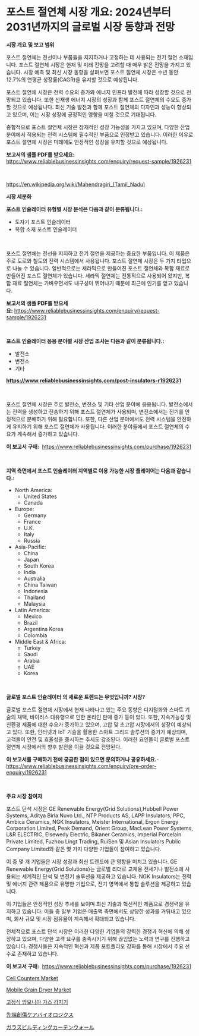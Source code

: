 <p><h1>포스트 절연체 시장 개요: 2024년부터 2031년까지의 글로벌 시장 동향과 전망</h1></p><p><strong>시장 개요 및 보고 범위</strong></p>
<p><p>포스트 절연체는 전선이나 부품들을 지지하거나 고정하는 데 사용되는 전기 절연 소재입니다. 포스트 절연체 시장은 현재 및 미래 전망을 고려할 때 매우 밝은 전망을 가지고 있습니다. 시장 예측 및 최신 시장 동향을 살펴보면 포스트 절연체 시장은 수년 동안 12.7%의 연평균 성장률(CAGR)을 유지할 것으로 예상됩니다. </p><p>포스트 절연체 시장은 전력 수요의 증가와 에너지 인프라 발전에 따라 성장할 것으로 전망되고 있습니다. 또한 신재생 에너지 시장의 성장과 함께 포스트 절연체의 수요도 증가할 것으로 예상됩니다. 최신 기술 발전과 함께 포스트 절연체의 디자인과 성능이 향상되고 있으며, 이는 시장 성장에 긍정적인 영향을 미칠 것으로 기대됩니다.</p><p>종합적으로 포스트 절연체 시장은 잠재적인 성장 가능성을 가지고 있으며, 다양한 산업 분야에서 적용되는 전력 시스템에 필수적인 부품으로 인정받고 있습니다. 이러한 이유로 포스트 절연체 시장은 미래에도 안정적인 성장을 유지할 것으로 예상됩니다.</p></p>
<p><strong>보고서의 샘플 PDF를 받으세요:</strong> <a href="https://www.reliablebusinessinsights.com/enquiry/request-sample/1926231">https://www.reliablebusinessinsights.com/enquiry/request-sample/1926231</a></p>
<p>&nbsp;</p>
<p><a href="https://en.wikipedia.org/wiki/Mahendragiri_(Tamil_Nadu)">https://en.wikipedia.org/wiki/Mahendragiri_(Tamil_Nadu)</a></p>
<p><strong>시장 세분화</strong></p>
<p><strong>포스트 인슐레이터 유형별 시장 분석은 다음과 같이 분류됩니다.:</strong></p>
<p><ul><li>도자기 포스트 인슐레이터</li><li>복합 소재 포스트 인슐레이터</li></ul></p>
<p>&nbsp;</p>
<p><p>포스트 절연체는 전선을 지지하고 전기 절연을 제공하는 중요한 부품입니다. 이 제품은 주로 도로와 철도의 전력 시스템에서 사용됩니다. 포스트 절연체 시장은 두 가지 타입으로 나눌 수 있습니다. 일반적으로는 세라믹으로 만들어진 포스트 절연체와 복합 재료로 만들어진 포스트 절연체가 있습니다. 세라믹 절연체는 전통적으로 사용되어 왔지만, 복합 재료 절연체는 가벼우면서도 내구성이 뛰어나기 때문에 최근에 인기를 얻고 있습니다.</p></p>
<p><strong>보고서의 샘플 PDF를 받으세요:</strong>&nbsp;<a href="https://www.reliablebusinessinsights.com/enquiry/request-sample/1926231">https://www.reliablebusinessinsights.com/enquiry/request-sample/1926231</a></p>
<p>&nbsp;</p>
<p><strong> 포스트 인슐레이터 응용 분야별 시장 산업 조사는 다음과 같이 분류됩니다.:</strong></p>
<p><ul><li>발전소</li><li>변전소</li><li>기타</li></ul></p>
<p><strong><a href="https://www.reliablebusinessinsights.com/post-insulators-r1926231">https://www.reliablebusinessinsights.com/post-insulators-r1926231</a></strong></p>
<p>&nbsp;</p>
<p><p>포스트 절연체 시장은 주로 발전소, 변전소 및 기타 산업 분야에 응용됩니다. 발전소에서는 전력을 생성하고 전송하기 위해 포스트 절연체가 사용되며, 변전소에서는 전기를 안정적으로 분배하기 위해 필요합니다. 또한, 다른 산업 분야에서도 전력 시스템을 안전하게 유지하기 위해 포스트 절연체가 사용됩니다. 이러한 분야들에서 포스트 절연체의 수요가 계속해서 증가하고 있습니다.</p></p>
<p><strong>이 보고서 구매:</strong>&nbsp; <a href="https://www.reliablebusinessinsights.com/purchase/1926231">https://www.reliablebusinessinsights.com/purchase/1926231</a></p>
<p>&nbsp;</p>
<p><strong>지역 측면에서 포스트 인슐레이터 지역별로 이용 가능한 시장 플레이어는 다음과 같습니다.:</strong></p>
<p><ul>
    <li>
        North America:
        <ul>
            <li>United States</li>
            <li>Canada</li>
        </ul>
    </li>
    <li>
        Europe:
        <ul>
            <li>Germany</li>
            <li>France</li>
            <li>U.K.</li>
            <li>Italy</li>
            <li>Russia</li>
        </ul>
    </li>
    <li>
        Asia-Pacific:
        <ul>
            <li>China</li>
            <li>Japan</li>
            <li>South Korea</li>
            <li>India</li>
            <li>Australia</li>
            <li>China Taiwan</li>
            <li>Indonesia</li>
            <li>Thailand</li>
            <li>Malaysia</li>
        </ul>
    </li>
    <li>
        Latin America:
        <ul>
            <li>Mexico</li>
            <li>Brazil</li>
            <li>Argentina Korea</li>
            <li>Colombia</li>
        </ul>
    </li>
    <li>
        Middle East & Africa:
        <ul>
            <li>Turkey</li>
            <li>Saudi</li>
            <li>Arabia</li>
            <li>UAE</li>
            <li>Korea</li>
        </ul>
    </li>
    </ul></p>
<p>&nbsp;</p>
<p><strong>글로벌 포스트 인슐레이터 의 새로운 트렌드는 무엇입니까? 시장?</strong></p>
<p><p>글로벌 포스트 절연체 시장에서 현재 나타나고 있는 주요 동향은 디지털화와 스마트 기술의 채택, 바이러스 대유행으로 인한 온라인 판매 증가 등이 있다. 또한, 지속가능성 및 친환경 제품에 대한 수요가 증가하고 있으며, 고압 및 초고압 시장에서의 성장이 예상되고 있다. 또한, 인터넷과 IoT 기술을 활용한 스마트 그리드 솔루션의 증가가 예상되며, 고객들이 안전 및 효율성을 중시하는 추세도 강조된다. 이러한 요인들이 글로벌 포스트 절연체 시장에서의 향후 발전을 이끌 것으로 전망된다.</p></p>
<p><strong>이 보고서를 구매하기 전에 궁금한 점이 있으면 문의하거나 공유하세요.</strong>- <a href="https://www.reliablebusinessinsights.com/enquiry/pre-order-enquiry/1926231">https://www.reliablebusinessinsights.com/enquiry/pre-order-enquiry/1926231</a></p>
<p>&nbsp;</p>
<p><strong>주요 시장 참여자</strong></p>
<p><p>포스트 단석 시장은 GE Renewable Energy(Grid Solutions),Hubbell Power Systems, Aditya Birla Nuvo Ltd., NTP Products AS, LAPP Insulators, PPC, Ambica Ceramics, NGK Insulators, Meister International, Ergon Energy Corporation Limited, Peak Demand, Orient Group, MacLean Power Systems, L&R ELECTRIC, Elsewedy Electric, Bikaner Ceramics, Imperial Porcelain Private Limited, Fuzhou Lingt Trading, RuiSen 및 Asian Insulators Public Company Limited와 같은 몇 가지 다양한 기업들이 참여하고 있습니다.</p><p>이 중 몇 개 기업들은 시장 성장과 최신 트렌드에 큰 영향을 미치고 있습니다. GE Renewable Energy(Grid Solutions)는 글로벌 리더로 교체용 전세기나 발전소에 사용되는 세계적인 단석 및 변전기 솔루션을 제공하고 있습니다. NGK Insulators는 전력 및 에너지 관련 제품으로 유명한 기업으로, 전기 영역에서 통합 솔루션을 제공하고 있습니다. </p><p>이 기업들은 안정적인 성장 추세를 보이며 최신 기술과 혁신적인 제품으로 경쟁력을 유지하고 있습니다. 이들 중 일부 기업은 매출액 측면에서도 상당한 성과를 거둬내고 있으며, 회사 규모 및 시장 점유율이 계속해서 확대되고 있습니다.</p><p>전체적으로 포스트 단석 시장은 이러한 다양한 기업들의 강력한 경쟁과 혁신에 의해 성장하고 있으며, 다양한 고객 요구를 충족시키기 위해 끊임없는 노력과 연구를 진행하고 있습니다. 경쟁사들은 지속적인 혁신과 제품 포트폴리오 강화를 통해 시장에서 주요 선수로 존재하고 있습니다.</p></p>
<p><strong>이 보고서 구매:</strong>&nbsp;&nbsp;<a href="https://www.reliablebusinessinsights.com/purchase/1926231">https://www.reliablebusinessinsights.com/purchase/1926231</a></p>
<p><p><a href="https://github.com/arionmp/Market-Research-Report-List-4/blob/main/cell-counters-market.md">Cell Counters Market</a></p><p><a href="https://issuu.com/reportprime-2/docs/mobile-grain-dryer-market-size-2030.pptx">Mobile Grain Dryer Market</a></p><p><a href="https://github.com/camron674/Market-Research-Report-List-2/blob/main/9185591172751.md">고정식 암모니아 가스 감지기</a></p><p><a href="https://github.com/Fatimaklein1/Market-Research-Report-List-1/blob/main/3033131160630.md">先端創傷ケアバイオロジクス</a></p><p><a href="https://github.com/LenoraKris2023/Market-Research-Report-List-1/blob/main/3968763160631.md">ガラスビルディングカーテンウォール</a></p></p>